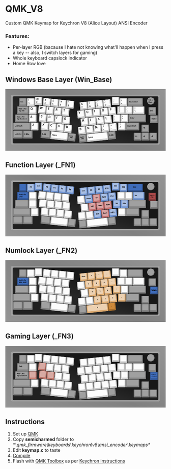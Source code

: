 # QMK_V8
Custom QMK Keymap for Keychron V8 (Alice Layout) ANSI Encoder

### Features:
- Per-layer RGB (bacause I hate not knowing what'll happen when I press a key -- also, I switch layers for gaming)
- Whole keyboard capslock indicator
- Home Row love

## Windows Base Layer (Win_Base)

![win_base](assets/win_base.png)



## Function Layer (_FN1)

![_FN1](assets/_FN1.png)

## Numlock Layer (_FN2)

![_FN2](assets/_FN2.png)

## Gaming Layer (_FN3)
![_FN3](assets/_FN3.png)

## Instructions

1. Set up [QMK](https://docs.qmk.fm/#/newbs_getting_started)
2. Copy **semicharmed** folder to **\qmk_firmware\keyboards\keychron\v8\ansi_encoder\keymaps\**
3. Edit **keymap.c** to taste
4. [Compile](https://docs.qmk.fm/#/newbs_building_firmware)
5. Flash with [QMK Toolbox](https://github.com/qmk/qmk_toolbox) as per [Keychron instructions](https://www.keychron.com/blogs/archived/how-to-factory-reset-or-flash-your-qmk-via-enabled-keychron-v8-keyboard)

